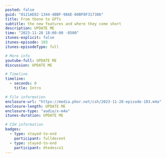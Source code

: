 ```yaml
---
posted: false
guid: "0121AE82-1344-4BBF-98AE-60BF8F317386"
title: From tbone to GPTs
subtitle: the new features and where they come short
description: UPDATE ME 
time: "2023-11-28 18:00:00 -0500"
itunes-explicit: false
itunes-episode: 103
itunes-episodeType: full

# More info
youtube-full: UPDATE ME
discussion: UPDATE ME

# Timeline
timeline:
  - seconds: 0
    title: Intro

# File information
enclosure-url: "https://media.phor.net/csh/2023-11-28-episode-103.m4a"
enclosure-length: UPDATE ME
enclosure-type: "audio/x-m4a"
itunes-duration: UPDATE ME

# CSH information
badges:
  - type: stayed-to-end
    participant: fulldecent
  - type: stayed-to-end
    participant: dtedesco1
---
```


<!--end of quick notes-->

